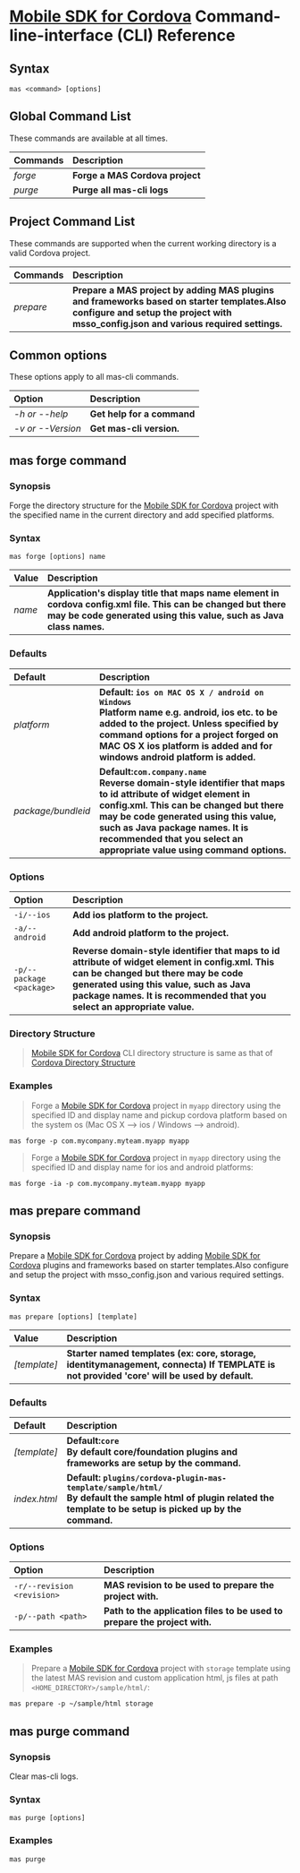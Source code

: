 # [Mobile SDK for Cordova](http://mas.ca.com/docs/cordova/1.7.00/guides/) Command-line-interface (CLI) Reference


## Syntax

```
mas <command> [options]
```


## Global Command List

These commands are available at all times.


|   Commands            |   Description                     | 
| :-------------------- |:----------------------------------| 
| *forge*               | **Forge a MAS Cordova project**   |
| *purge*               | **Purge all mas-cli logs**   |


## Project Command List

These commands are supported when the current working directory is a valid Cordova project.

|   Commands            |   Description                                                                              | 
| :-------------------- |:-------------------------------------------------------------------------------------------| 
| *prepare*             | **Prepare a MAS project by adding MAS plugins and frameworks based on starter templates.Also                                configure and setup the project with msso_config.json and various required settings.**                               |


## Common options

These options apply to all mas-cli commands.

|   Option              |   Description                 | 
| :-------------------- |:----------------------------- | 
| *-h or --help*        | **Get help for a command**    |
| *-v or --Version*     | **Get mas-cli version.**      |


## mas forge command


### Synopsis

Forge the directory structure for the [Mobile SDK for Cordova](http://mas.ca.com/docs/cordova/1.7.00/guides/) project with the specified name in the current directory and add specified platforms.


### Syntax

```
mas forge [options] name
```

|   Value               |   Description                                                                                                 | 
| :-------------------- |:--------------------------------------------------------------------------------------------------------------| 
| *name*                | **Application's display title that maps name element in cordova config.xml file. This can be changed but there                                may be code generated using this value, such as Java class names.**                                         |


### Defaults

|   Default             |   Description                                                                                                 | 
| :-------------------- |:------------------------------------------------------------------------------------------------------------- | 
| *platform*            | **Default: `ios on MAC OS X / android on Windows` <br> Platform name e.g. android, ios etc. to be added to the                                  project. Unless specified by command options for a project forged on MAC OS X ios platform is added and for                                 windows android platform is added.**                                                                      |
| *package/bundleid*    | **Default:`com.company.name` <br> Reverse domain-style identifier that maps to id attribute of widget element in                                config.xml. This can be changed but there may be code generated using this value, such as Java package names.                               It is recommended that you select an appropriate value using command options.**                           |


### Options

|   Option                      |   Description                                                                                           | 
| :-----------------------------|:--------------------------------------------------------------------------------------------------------| 
| `-i/--ios`                    | **Add ios platform to the project.**                                                                    |
| `-a/--android`                | **Add android platform to the project.**                                                                |
| `-p/--package <package>`      | **Reverse domain-style identifier that maps to id attribute of widget element in config.xml. This can be                                      changed but there may be code generated using this value, such as Java package names. It is recommended                                     that you select an appropriate value.**                                                               |


### Directory Structure

> [Mobile SDK for Cordova](http://mas.ca.com/docs/cordova/1.7.00/guides/) CLI directory structure is same as that of [Cordova Directory Structure](https://cordova.apache.org/docs/en/latest/reference/cordova-cli/index.html#directory-structure)


### Examples

> Forge a [Mobile SDK for Cordova](http://mas.ca.com/docs/cordova/1.7.00/guides/) project in `myapp` directory using the specified ID and display name and pickup cordova platform based on the system os (Mac OS X --> ios / Windows --> android).

```
mas forge -p com.mycompany.myteam.myapp myapp
```

> Forge a [Mobile SDK for Cordova](http://mas.ca.com/docs/cordova/1.7.00/guides/) project in `myapp` directory using the specified ID and display name for ios and android platforms:

```
mas forge -ia -p com.mycompany.myteam.myapp myapp
```


## mas prepare command


### Synopsis

Prepare a [Mobile SDK for Cordova](http://mas.ca.com/docs/cordova/1.7.00/guides/) project by adding [Mobile SDK for Cordova](http://mas.ca.com/docs/cordova/1.7.00/guides/) plugins and frameworks based on starter templates.Also configure and setup                              the project with msso_config.json and various required settings.


### Syntax

```
mas prepare [options] [template] 
```

|   Value               |   Description                                                                                                 | 
| :-------------------- |:--------------------------------------------------------------------------------------------------------------| 
| *[template]*          | **Starter named templates (ex: core, storage, identitymanagement, connecta) If TEMPLATE is not provided 'core'                                will be used by default.**                                                                                  |


### Defaults

|   Default             |   Description                                                                                                 | 
| :-------------------- |:------------------------------------------------------------------------------------------------------------- | 
| *[template]*          | **Default:`core` <br> By default core/foundation plugins and frameworks are setup by the command.**           |
| *index.html*          | **Default: `plugins/cordova-plugin-mas-template/sample/html/` <br> By default the sample html of plugin related                               the template to be setup is picked up by the command.**                                                      |

### Options

|   Option                      |   Description                                                                                           | 
| :-----------------------------|:--------------------------------------------------------------------------------------------------------| 
| `-r/--revision <revision>`    | **MAS revision to be used to prepare the project with.**                                                |
| `-p/--path <path>`            | **Path to the application files to be used to prepare the project with.**                               |


### Examples

> Prepare a [Mobile SDK for Cordova](http://mas.ca.com/docs/cordova/1.7.00/guides/) project with `storage` template using the latest MAS revision and custom application html, js files at path 
> `<HOME_DIRECTORY>/sample/html/`:

```
mas prepare -p ~/sample/html storage
```


## mas purge command


### Synopsis

Clear mas-cli logs.


### Syntax

```
mas purge [options]
```

### Examples

```
mas purge
```
